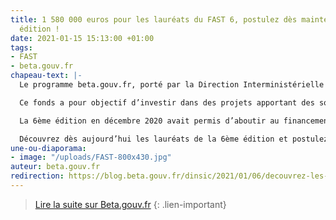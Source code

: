 ```yaml
---
title: 1 580 000 euros pour les lauréats du FAST 6, postulez dès maintenant à la 7e
  édition !
date: 2021-01-15 15:13:00 +01:00
tags:
- FAST
- beta.gouv.fr
chapeau-text: |-
  Le programme beta.gouv.fr, porté par la Direction Interministérielle du Numérique lance son 7ème appel à candidatures du Fonds d’Accélération des Startups d’État et de Territoires (FAST).

  Ce fonds a pour objectif d’investir dans des projets apportant des solutions concrètes à des problèmes de politique publique.

  La 6ème édition en décembre 2020 avait permis d’aboutir au financement de 5 Startups d’État et de Territoires et 2 incubateurs ministériels pour un montant total de 1 580 000 euros.

  Découvrez dès aujourd’hui les lauréats de la 6ème édition et postulez au FAST 7 !
une-ou-diaporama:
- image: "/uploads/FAST-800x430.jpg"
auteur: beta.gouv.fr
redirection: https://blog.beta.gouv.fr/dinsic/2021/01/06/decouvrez-les-laureats-du-fast-5-et-candidatez-a-la-6eme-edition/
---
```


> [Lire la suite sur Beta.gouv.fr](https://blog.beta.gouv.fr/dinsic/2021/01/06/decouvrez-les-laureats-du-fast-5-et-candidatez-a-la-6eme-edition/)
{: .lien-important}